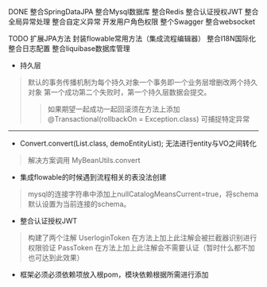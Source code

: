 DONE 
整合SpringDataJPA 整合Mysql数据库  整合Redis 整合认证授权JWT
整合全局异常处理 整合自定义异常 开发用户角色权限 整个Swagger
整合websocket

TODO 
 扩展JPA方法 封装flowable常用方法（集成流程编辑器）
整合I18N国际化   
整合日志配置 整合liquibase数据库管理

* 持久层
> 默认的事务传播机制为每个持久对象一个事务即一个业务层增删改两个持久对象 第一个成功第二个失败时，第一个持久层数据会提交。
>> 如果期望一起成功一起回滚须在方法上添加@Transactional(rollbackOn = Exception.class) 可捕捉特定异常

-------------------------------------------------
* Convert.convert(List.class, demoEntityList); 无法进行entity与VO之间转化 
> 解决方案调用 MyBeanUtils.convert

* 集成flowable的时候遇到流程相关的表没法创建
> mysql的连接字符串中添加上nullCatalogMeansCurrent=true，将schema默认设置为当前连接的schema。

* 整合认证授权JWT 
> 构建了两个注解 UserloginToken 在方法上加上此注解会被拦截器识别进行权限验证 
> PassToken 在方法上加上此注解会不需要认证（暂时什么都不加也可达到此效果） 

* 框架必须必须依赖项放入根pom，模块依赖根据所需进行添加